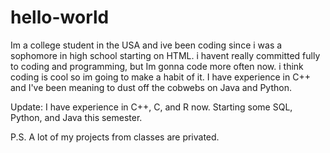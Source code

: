 # hello-world
Im a college student in the USA and ive been coding since i was a sophomore in high school starting on HTML. i havent really committed fully to coding and programming,
but Im gonna code more often now. i think coding is cool so im going to make a habit of it. I have experience in C++ and I've been meaning to dust off the cobwebs on Java and Python.

Update:
I have experience in C++, C, and R now. Starting some SQL, Python, and Java this semester.

P.S.
A lot of my projects from classes are privated.
